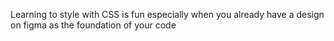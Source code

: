Learning to style with CSS is fun especially when you already have a design on figma as the foundation of your code
